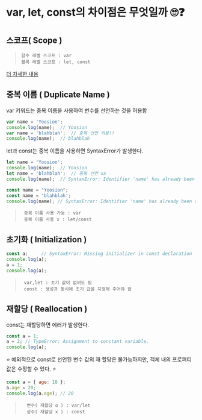 # var, let, const의 차이점은 무엇일까 🙄❓

## 스코프( Scope )
>     함수 레벨 스코프 : var
>     블록 레벨 스코프 : let, const  
[더 자세한 내용](https://github.com/yoosion030/TIL/blob/master/JavaScript/scope.md) 

## 중복 이름 ( Duplicate Name )
var 키워드는 중복 이름을 사용하여 변수를 선언하는 것을 허용함
``` js
var name = 'Yoosion';
console.log(name);  // Yoosion
var name = 'blahblah';  // 중복 선언 허용!!
console.log(name);  // blahblah
```
let과 const는 중복 이름을 사용하면 SyntaxError가 발생한다.
``` js
let name = 'Yoosion';
console.log(name);  // Yoosion
let name = 'blahblah';  // 중복 선언 xx
console.log(name);  // SyntaxError: Identifier 'name' has already been declared

const name = "Yoosion";
const name = 'blahblah';
console.log(name); // SyntaxError: Identifier 'name' has already been declared
```
>      중복 이름 사용 가능 : var
>      중복 이름 사용 x : let/const

## 초기화 ( Initialization )
```js
const a;	 // SyntaxError: Missing initializer in const declaration
console.log(a);
a = 1;
console.log(a);
```
>      var,let : 초기 값이 없어도 됨
>      const : 생성과 동시에 초기 값을 지정해 주어야 함

## 재할당 ( Reallocation )
const는 재할당하면 에러가 발생한다.
```js
const a = 1;
a = 2; // TypeError: Assignment to constant variable.
console.log(a);
```
⭐ 예외적으로 const로 선언된 변수 값의 재 할당은 불가능하지만, 객체 내의 프로퍼티 값은 수정할 수 있다. ⭐
```js
const a = { age: 10 };
a.age = 20;
console.log(a.age); // 20
``` 
>       변수( 재할당 o ) : var/let
>       상수( 재할당 x ) : const



